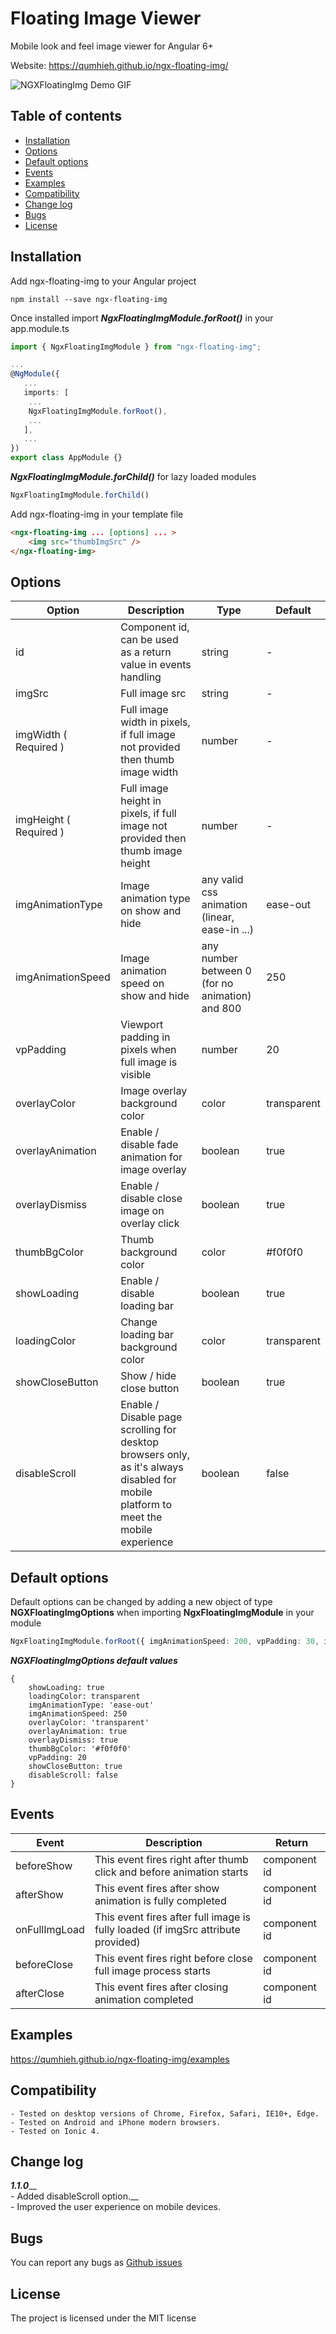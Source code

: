 # Floating Image Viewer
Mobile look and feel image viewer for Angular 6+

Website: https://qumhieh.github.io/ngx-floating-img/

![NGXFloatingImg Demo GIF](https://qumhieh.github.io/ngx-floating-img/assets/ngx-floating-img-gif.gif)

## Table of contents
- [Installation](#installation)
- [Options](#options)
- [Default options](#default-options)
- [Events](#events)
- [Examples](#examples)
- [Compatibility](#Compatibility)
- [Change log](#change-log)
- [Bugs](#bugs)
- [License](#license)

## Installation
Add ngx-floating-img to your Angular project
```
npm install --save ngx-floating-img
```

Once installed import ***NgxFloatingImgModule.forRoot()*** in your app.module.ts
```typescript
import { NgxFloatingImgModule } from "ngx-floating-img";

...
@NgModule({
   ...
   imports: [
    ...
    NgxFloatingImgModule.forRoot(),
    ...
   ],
   ...
})
export class AppModule {}
```
***NgxFloatingImgModule.forChild()*** for lazy loaded modules
```typescript
NgxFloatingImgModule.forChild()
```

Add ngx-floating-img in your template file
```html
<ngx-floating-img ... [options] ... >
    <img src="thumbImgSrc" />
</ngx-floating-img>
```

## Options
| Option | Description | Type | Default |
| --- | --- | --- | --- |
| id | Component id, can be used as a return value in events handling  | string | - |
| imgSrc | Full image src  | string | - |
| imgWidth ( Required ) | Full image width in pixels, if full image not provided then thumb image width  | number | - |
| imgHeight ( Required ) | Full image height in pixels, if full image not provided then thumb image height  | number | - |
| imgAnimationType | Image animation type on show and hide | any valid css animation (linear, ease-in ...) | ease-out |
| imgAnimationSpeed | Image animation speed on show and hide | any number between 0 (for no animation) and 800 | 250 |
| vpPadding | Viewport padding in pixels when full image is visible | number | 20 |
| overlayColor | Image overlay background color  | color | transparent |
| overlayAnimation | Enable / disable fade animation for image overlay | boolean | true |
| overlayDismiss | Enable / disable close image on overlay click | boolean | true |
| thumbBgColor | Thumb background color | color | #f0f0f0 |
| showLoading | Enable / disable loading bar | boolean | true |
| loadingColor | Change loading bar background color | color | transparent |
| showCloseButton | Show / hide close button | boolean | true |
| disableScroll | Enable / Disable page scrolling for desktop browsers only, as it's always disabled for mobile platform to meet the mobile experience | boolean | false |

## Default options
Default options can be changed by adding a new object of type **NGXFloatingImgOptions** when importing **NgxFloatingImgModule** in your module
```typescript
NgxFloatingImgModule.forRoot({ imgAnimationSpeed: 200, vpPadding: 30, imgAnimationType: 'linear' })
```
***NGXFloatingImgOptions default values***
```
{
    showLoading: true
    loadingColor: transparent
    imgAnimationType: 'ease-out'
    imgAnimationSpeed: 250
    overlayColor: 'transparent'
    overlayAnimation: true
    overlayDismiss: true
    thumbBgColor: '#f0f0f0'
    vpPadding: 20
    showCloseButton: true
    disableScroll: false
}
```

## Events
| Event | Description | Return |
| --- | --- | --- |
| beforeShow | This event fires right after thumb click and before animation starts | component id |
| afterShow | This event fires after show animation is fully completed | component id |
| onFullImgLoad | This event fires after full image is fully loaded (if imgSrc attribute provided) | component id |
| beforeClose | This event fires right before close full image process starts | component id |
| afterClose | This event fires after closing animation completed | component id |

## Examples
https://qumhieh.github.io/ngx-floating-img/examples

## Compatibility
    - Tested on desktop versions of Chrome, Firefox, Safari, IE10+, Edge.
    - Tested on Android and iPhone modern browsers.
    - Tested on Ionic 4.

## Change log
***1.1.0***__  
    - Added disableScroll option.__  
    - Improved the user experience on mobile devices.  

## Bugs
You can report any bugs as [Github issues](https://github.com/qumhieh/ngx-floating-img/issues)

## License
The project is licensed under the MIT license